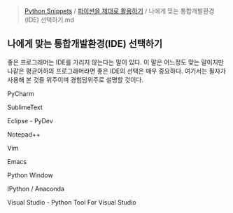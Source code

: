 > [Python Snippets](../README.md) / [파이썬을 제대로 활용하기](README.md) / 나에게 맞는 통합개발환경(IDE) 선택하기.md
## 나에게 맞는 통합개발환경(IDE) 선택하기
좋은 프로그래머는 IDE를 가리지 않는다는 말이 있다. 이 말은 어느정도 맞는 말이지만 나같은 평균이하의 프로그래머라면 좋은 IDE의 선택은 매우 중요하다. 여기서는 필자가 사용해 본 것들 위주이며 경험담위주로 설명할 것이다.

PyCharm

SublimeText

Eclipse - PyDev

Notepad++

Vim

Emacs

Python Window

IPython / Anaconda

Visual Studio - Python Tool For Visual Studio